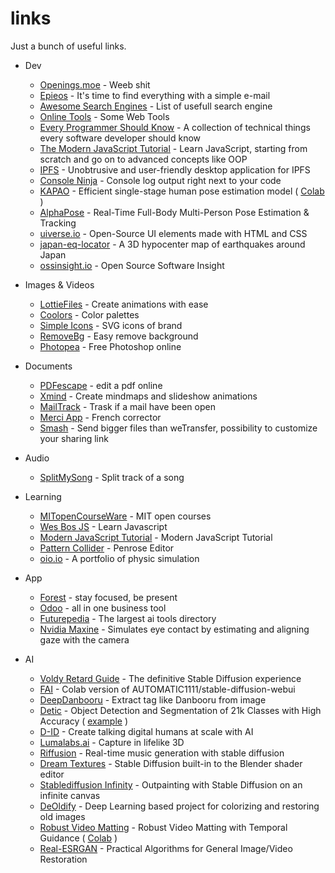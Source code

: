 links
=====

Just a bunch of useful links.

- Dev
  - [Openings.moe](https://github.com/AniDevTwitter/animeopenings) - Weeb shit
  - [Epieos](https://epieos.com/) - It's time to find everything with a simple e-mail
  - [Awesome Search Engines](https://github.com/gguilt/awesome-search-engines) - List of usefull search engine
  - [Online Tools](https://gist.github.com/unitycoder/ade29d3e549b1c33c10ec55e4ea80b70) - Some Web Tools
  - [Every Programmer Should Know](https://github.com/mtdvio/every-programmer-should-know) - A collection of technical things every software developer should know
  - [The Modern JavaScript Tutorial](https://github.com/javascript-tutorial/en.javascript.info/tree/master) - Learn JavaScript, starting from scratch and go on to advanced concepts like OOP
  - [IPFS](https://docs.ipfs.tech/) - Unobtrusive and user-friendly desktop application for IPFS
  - [Console Ninja](https://console-ninja.com/) - Console log output right next to your code
  - [KAPAO](https://github.com/wmcnally/kapao) - Efficient single-stage human pose estimation model ( [Colab](https://github.com/cedro3/kapao/blob/master/kapao_latest.ipynb) )
  - [AlphaPose](https://github.com/MVIG-SJTU/AlphaPose) - Real-Time Full-Body Multi-Person Pose Estimation & Tracking
  - [uiverse.io](https://uiverse.io/) - Open-Source UI elements made with HTML and CSS
  - [japan-eq-locator](https://github.com/nagix/japan-eq-locator) - A 3D hypocenter map of earthquakes around Japan
  - [ossinsight.io](https://ossinsight.io/) - Open Source Software Insight

- Images & Videos
  - [LottieFiles](https://lottiefiles.com/) - Create animations with ease
  - [Coolors](https://coolors.co/) - Color palettes
  - [Simple Icons](https://simpleicons.org/) - SVG icons of brand
  - [RemoveBg](https://www.remove.bg/) - Easy remove background
  - [Photopea](https://www.photopea.com/) - Free Photoshop online

- Documents 
  - [PDFescape](https://www.pdfescape.com/) - edit a pdf online
  - [Xmind](https://xmind.app/) - Create mindmaps and slideshow animations
  - [MailTrack](https://mailtrack.io/) - Trask if a mail have been open
  - [Merci App](https://www.merci-app.com/) - French corrector
  - [Smash](https://fromsmash.com/) - Send bigger files than weTransfer, possibility to customize your sharing link
  
- Audio
  - [SplitMySong](https://www.splitmysong.com/my-songs) - Split track of a song

- Learning
  - [MITopenCourseWare](https://ocw.mit.edu/) - MIT open courses
  - [Wes Bos JS](https://wesbos.com/javascript) - Learn Javascript
  - [Modern JavaScript Tutorial](https://javascript.info/) - Modern JavaScript Tutorial
  - [Pattern Collider](https://aatishb.com/patterncollider/) - Penrose Editor
  - [oio.io](https://oimo.io/works/) - A portfolio of physic simulation
  
- App 
  - [Forest](https://forestapp.cc/) - stay focused, be present
  - [Odoo](https://odoo.com/) - all in one business tool
  - [Futurepedia](https://www.futurepedia.io/) - The largest ai tools directory
  - [Nvidia Maxine](https://developer.nvidia.com/maxine) - Simulates eye contact by estimating and aligning gaze with the camera
  
- AI
  - [Voldy Retard Guide](https://rentry.org/voldy) - The definitive Stable Diffusion experience
  - [FAI](https://github.com/TheLastBen/fast-stable-diffusion) - Colab version of AUTOMATIC1111/stable-diffusion-webui
  - [DeepDanbooru](https://github.com/KichangKim/DeepDanbooru) - Extract tag like Danbooru from image
  - [Detic](https://github.com/facebookresearch/Detic) - Object Detection and Segmentation of 21k Classes with High Accuracy ( [example](https://huggingface.co/spaces/taesiri/DeticChatGPT) ) 
  - [D-ID](https://www.d-id.com/) - Create talking digital humans at scale with AI
  - [Lumalabs.ai](https://lumalabs.ai/) - Capture in lifelike 3D
  - [Riffusion](https://www.riffusion.com/about) - Real-time music generation with stable diffusion
  - [Dream Textures](https://github.com/carson-katri/dream-textures) - Stable Diffusion built-in to the Blender shader editor
  - [Stablediffusion Infinity](https://github.com/lkwq007/stablediffusion-infinity) - Outpainting with Stable Diffusion on an infinite canvas
  - [DeOldify](https://github.com/jantic/DeOldify) - Deep Learning based project for colorizing and restoring old images
  - [Robust Video Matting](https://github.com/PeterL1n/RobustVideoMatting) - Robust Video Matting with Temporal Guidance ( [Colab](https://github.com/cedro3/others2/blob/main/video_matting.ipynb) ) 
  - [Real-ESRGAN](https://github.com/xinntao/Real-ESRGAN) - Practical Algorithms for General Image/Video Restoration
  
